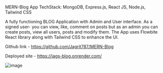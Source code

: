 MERN-Blog App
TechStack: MongoDB, Express.js, React JS, Node.js, Tailwind CSS

A fully functioning BLOG Application with Admin and User interface. As a signed user- you can view, like, comment on posts but as an admin you can create posts, view all users, posts and modify them. The App uses Flowbite React library along with Tailwind CSS to enhance the UI.

Github link - https://github.com/Jagrit787/MERN-Blog

Deployed site - https://jags-blog.onrender.com/

![image](https://github.com/Jagrit787/MERN-Blog/assets/117524460/f728d842-6805-44a2-8ac0-eda7a98685a7)
